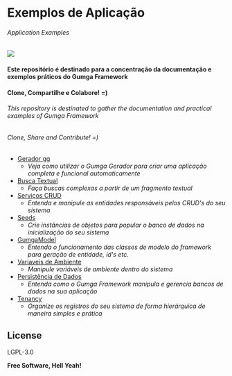 # Exemplos de Aplicação
###### *Application Examples*


[![](https://avatars3.githubusercontent.com/u/13262049?s=200&v=4)](https://github.com/GUMGA/frameworkbackend)
#### Este repositório é destinado para a concentração da documentação e exemplos práticos do Gumga Framework
#### Clone, Compartilhe e Colabore! =)

###### *This repository is destinated to gather the documentation and practical examples of Gumga Framework*
###### *Clone, Share and Contribute! =)*

* [Gerador gg](https://github.com/GUMGA/framework-exemplos/tree/develop/novoProjeto)<br>
  * *Veja como utilizar o Gumga Gerador para criar uma aplicação completa e funcional automaticamente*<br>
* [Busca Textual](https://github.com/GUMGA/framework-exemplos/tree/develop/buscatextual)<br>
  * *Faça buscas complexas a partir de um fragmento textual*<br>
* [Serviços CRUD](https://github.com/GUMGA/framework-exemplos/tree/develop/servicosCRUD)<br>
  * *Entenda e manipule as entidades responsáveis pelos CRUD's do seu sistema*<br>
* [Seeds](https://github.com/GUMGA/framework-exemplos/tree/master/seeds)<br>
  * *Crie instâncias de objetos para popular o banco de dados na inicialização do seu sistema*<br>
* [GumgaModel](https://github.com/GUMGA/framework-exemplos/tree/develop/gumgaModel)<br>
  * *Entenda o funcionamento das classes de modelo do framework para geração de entidade, id's etc.*<br>
* [Variaveis de Ambiente](https://github.com/GUMGA/framework-exemplos/tree/master/variavelAmbiente)<br>
  * *Manipule variáveis de ambiente dentro do sistema*<br>
* [Persistência de Dados](https://github.com/GUMGA/framework-exemplos/tree/master/persistencia)<br>
  * *Entenda como o Gumga Framework manipula e gerencia bancos de dados na sua aplicação*<br>
* [Tenancy](https://github.com/GUMGA/framework-exemplos/tree/master/tenancy)<br>
  * *Organize os registros do seu sistema de forma hierárquica de maneira simples e prática*<br>







License
----

LGPL-3.0


**Free Software, Hell Yeah!**
